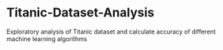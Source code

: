 # Titanic-Dataset-Analysis
Exploratory analysis of Titanic dataset and calculate accuracy of different machine learning algorithms
